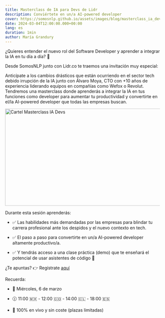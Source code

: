 ```yaml
---
title: Masterclass de IA para Devs de Lidr
description: Conviértete en un/a AI-powered developer
cover: https://somosnlp.github.io/assets/images/blog/masterclass_ia_devs_lidr.jpg
date: 2024-03-04T12:00:00.000+00:00
lang: es
duration: 1min
author: María Grandury
---
```


¿Quieres entender el nuevo rol del Software Developer y aprender a integrar la IA en tu día a día? 🤔

Desde SomosNLP junto con Lidr.co te traemos una invitación muy especial: 

Anticípate a los cambios drásticos que están ocurriendo en el sector tech debido irrupción de la IA junto con Álvaro Moya, CTO con +10 años de experiencia liderando equipos en compañías como Wefox o Revolut. Tendremos una masterclass donde aprenderás a integrar la IA en tus funciones como developer para aumentar tu productividad y convertirte en el/la AI-powered developer que todas las empresas buscan.  

<div class="flex justify-center">
    <img src="https://somosnlp.github.io/assets/images/blog/masterclass_ia_devs_lidr.jpg" alt="Cartel Masterclass IA Devs" width="560" height="315"/>
</div>

Durante esta sesión aprenderás: 

- ✅ Las habilidades más demandadas por las empresas para blindar tu carrera profesional ante los despidos y el nuevo contexto en tech.

- ✅ El paso a paso para convertirte en un/a AI-powered developer altamente productivo/a.

- ✅ Y tendrás acceso a una clase práctica (demo) que te enseñará el potencial de usar asistentes de código 🤯

¿Te apuntas? 👉 Regístrate [aquí](https://www.lidr.co/masterclass-ia?utm_source=partners)

Recuerda:

- 📅 Miércoles, 6 de marzo 

- 🕧 11:00 🇲🇽 - 12:00 🇨🇴 - 14:00 🇨🇱 - 18:00 🇪🇸

- 🎥 100% en vivo y sin coste (plazas limitadas)

